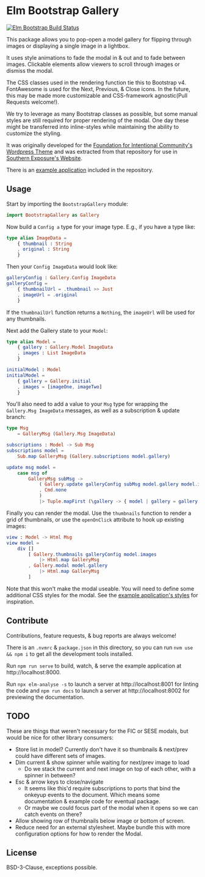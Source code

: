 # Elm Bootstrap Gallery

[![Elm Bootstrap Build Status](https://travis-ci.org/prikhi/bootstrap-gallery.svg?branch=master)](https://travis-ci.org/prikhi/bootstrap-gallery)


This package allows you to pop-open a model gallery for flipping through images
or displaying a single image in a lightbox.

It uses style animations to fade the modal in & out and to fade between images.
Clickable elements allow viewers to scroll through images or dismiss the modal.

The CSS classes used in the rendering function tie this to Bootstrap v4.
FontAwesome is used for the Next, Previous, & Close icons. In the future, this
may be made more customizable and CSS-framework agnostic(Pull Requests
welcome!).

We try to leverage as many Bootstrap classes as possible, but some manual
styles are still required for proper rendering of the modal. One day these
might be transferred into inline-styles while maintaining the ability to
customize the styling.

It was originally developed for the [Foundation for Intentional Community's
Wordpress Theme][fic-theme] and was extracted from that repository for use in
[Southern Exposure's Website][sese-website].

There is an [example application][example-app] included in the repository.


## Usage

Start by importing the `BootstrapGallery` module:

```elm
import BootstrapGallery as Gallery
```

Now build a `Config a` type for your image type. E.g., if you have a type like:

```elm
type alias ImageData =
    { thumbnail : String
    , original : String
    }
```

Then your `Config ImageData` would look like:

```elm
galleryConfig : Gallery.Config ImageData
galleryConfig =
    { thumbnailUrl = .thumbnail >> Just
    , imageUrl = .original
    }
```

If the `thumbnailUrl` function returns a `Nothing`, the `imageUrl` will be used
for any thumbnails.

Next add the Gallery state to your `Model`:

```elm
type alias Model =
    { gallery : Gallery.Model ImageData
    , images : List ImageData
    }

initialModel : Model
initialModel =
    { gallery = Gallery.initial
    , images = [imageOne, imageTwo]
    }
```

You'll also need to add a value to your `Msg` type for wrapping the
`Gallery.Msg ImageData` messages, as well as a subscription & update branch:

```elm
type Msg
    = GalleryMsg (Gallery.Msg ImageData)

subscriptions : Model -> Sub Msg
subscriptions model =
    Sub.map GalleryMsg (Gallery.subscriptions model.gallery)

update msg model =
    case msg of
        GalleryMsg subMsg ->
            ( Gallery.update galleryConfig subMsg model.gallery model.images
            , Cmd.none
            )
            |> Tuple.mapFirst (\gallery -> { model | gallery = gallery })
```

Finally you can render the modal. Use the `thumbnails` function to render a
grid of thumbnails, or use the `openOnClick` attribute to hook up existing
images:

```elm
view : Model -> Html Msg
view model =
    div []
        [ Gallery.thumbnails galleryConfig model.images
            |> Html.map GalleryMsg
        , Gallery.modal model.gallery
            |> Html.map GalleryMsg
        ]
```

Note that this won't make the modal useable. You will need to define some
additional CSS styles for the modal. See the [example application's
styles][example-styles] for inspiration.


## Contribute

Contributions, feature requests, & bug reports are always welcome!


There is an `.nvmrc` & `package.json` in this directory, so you can run `nvm
use && npm i` to get all the development tools installed.

Run `npm run serve` to build, watch, & serve the example application at
http://localhost:8000.

Run `npx elm-analyse -s` to launch a server at http://localhost:8001 for
linting the code and `npm run docs` to launch a server at http://localhost:8002
for previewing the documentation.


## TODO

These are things that weren't necessary for the FIC or SESE modals, but would
be nice for other library consumers:

* Store list in model? Currently don't have it so thumbnails & next/prev
  could have different sets of images.
* Dim current & show spinner while waiting for next/prev image to load
    * Do we stack the current and next image on top of each other, with a
      spinner in between?
* Esc & arrow keys to close/navigate
    * It seems like this'd require subscriptions to ports that bind the onkeyup
      events to the document. Which means some documentation & example code for
      eventual package.
    * Or maybe we could focus part of the modal when it opens so we can catch
      events on there?
* Allow showing row of thumbnails below image or bottom of screen.
* Reduce need for an external stylesheet. Maybe bundle this with more
  configuration options for how to render the Modal.


## License

BSD-3-Clause, exceptions possible.

[fic-theme]: https://github.com/Foundation-For-Intentional-Community/Wordpress-Theme
[sese-website]: https://github.com/Southern-Exposure-Seed-Exchange/southernexposure.com
[example-app]: https://github.com/prikhi/bootstrap-gallery/tree/master/example
[example-styles]: https://github.com/prikhi/bootstrap-gallery/blob/master/example/dist/styles.css
